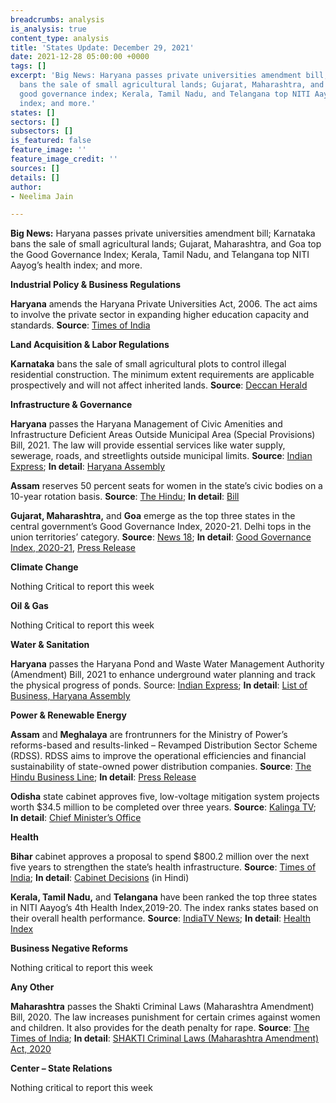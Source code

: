 ```yaml
---
breadcrumbs: analysis
is_analysis: true
content_type: analysis
title: 'States Update: December 29, 2021'
date: 2021-12-28 05:00:00 +0000
tags: []
excerpt: 'Big News: Haryana passes private universities amendment bill; Karnataka
  bans the sale of small agricultural lands; Gujarat, Maharashtra, and Goa top the
  good governance index; Kerala, Tamil Nadu, and Telangana top NITI Aayog’s health
  index; and more.'
states: []
sectors: []
subsectors: []
is_featured: false
feature_image: ''
feature_image_credit: ''
sources: []
details: []
author:
- Neelima Jain

---
```

**Big News:** Haryana passes private universities amendment bill; Karnataka bans the sale of small agricultural lands; Gujarat, Maharashtra, and Goa top the Good Governance Index; Kerala, Tamil Nadu, and Telangana top NITI Aayog’s health index; and more.

**Industrial Policy & Business Regulations**

**Haryana** amends the Haryana Private Universities Act, 2006. The act aims to involve the private sector in expanding higher education capacity and standards. **Source**: [Times of India](https://timesofindia.indiatimes.com/home/education/news/haryana-private-universities-bill-passed/articleshow/88433271.cms)

**Land Acquisition & Labor Regulations**

**Karnataka** bans the sale of small agricultural plots to control illegal residential construction. The minimum extent requirements are applicable prospectively and will not affect inherited lands. **Source**: [Deccan Herald](https://www.deccanherald.com/state/top-karnataka-stories/karnataka-caps-size-of-agricultural-lands-for-sale-1063848.html)

**Infrastructure & Governance**

**Haryana** passes the Haryana Management of Civic Amenities and Infrastructure Deficient Areas Outside Municipal Area (Special Provisions) Bill, 2021. The law will provide essential services like water supply, sewerage, roads, and streetlights outside municipal limits. **Source**: [Indian Express](https://indianexpress.com/article/cities/chandigarh/3-bills-passed-opp-questions-amendment-to-1-on-waste-water-management-7684446/); **In detail**: [Haryana Assembly](https://haryanaassembly.gov.in/wp-content/uploads/2021/12/LOB-22.12.2021.pdf)

**Assam** reserves 50 percent seats for women in the state’s civic bodies on a 10-year rotation basis. **Source**: [The Hindu](https://www.thehindu.com/news/national/other-states/assam-assembly-passes-bills-to-reserve-50-seats-for-women-in-municipalities/article38027569.ece); **In detail**: [Bill](https://assambidhansabha.org/assets/uploads/bills/en/The%20Assam%20Municipal(%20Third%20Amendment)%20Bill,2021_1.PDF)

**Gujarat, Maharashtra,** and **Goa** emerge as the top three states in the central government’s Good Governance Index, 2020-21. Delhi tops in the union territories’ category. **Source**: [News 18](https://www.news18.com/news/india/gujarat-maharashtra-goa-top-centres-good-governance-index-up-shows-big-improvement-4592168.html); **In detail**: [Good Governance Index, 2020-21](https://darpg.gov.in/sites/default/files/GGI_Report_22.12.2021.pdf), [Press Release](https://pib.gov.in/PressReleasePage.aspx?PRID=1785140)

**Climate Change**

Nothing Critical to report this week

**Oil & Gas**

Nothing Critical to report this week

**Water & Sanitation**

**Haryana** passes the Haryana Pond and Waste Water Management Authority (Amendment) Bill, 2021 to enhance underground water planning and track the physical progress of ponds. Source: [Indian Express](https://indianexpress.com/article/cities/chandigarh/3-bills-passed-opp-questions-amendment-to-1-on-waste-water-management-7684446/); **In detail**: [List of Business, Haryana Assembly](https://haryanaassembly.gov.in/wp-content/uploads/2021/12/LOB-22.12.2021.pdf)

**Power & Renewable Energy**

**Assam** and **Meghalaya** are frontrunners for the Ministry of Power’s reforms-based and results-linked – Revamped Distribution Sector Scheme (RDSS). RDSS aims to improve the operational efficiencies and financial sustainability of state-owned power distribution companies. **Source**: [The Hindu Business Line](https://www.thehindubusinessline.com/news/national/assam-meghalaya-frontrunners-for-revamped-power-distribution-scheme/article38046887.ece); **In detail**: [Press Release](https://pib.gov.in/PressReleasePage.aspx?PRID=1785248)

**Odisha** state cabinet approves five, low-voltage mitigation system projects worth $34.5 million to be completed over three years. **Source**: [Kalinga TV](https://kalingatv.com/state/odisha-state-cabinet-approves-13-proposals-rural-low-voltage-issue-to-be-solved/); **In detail**: [Chief Minister’s Office](https://twitter.com/CMO_Odisha/status/1474405013183242244/)

**Health**

**Bihar** cabinet approves a proposal to spend $800.2 million over the next five years to strengthen the state’s health infrastructure. **Source**: [Times of India](https://timesofindia.indiatimes.com/city/patna/bihar-cabinet-oks-expenditure-of-rs-6000-crore-to-boost-health-infrastructure/articleshow/88423319.cms); **In detail**: [Cabinet Decisions](https://state.bihar.gov.in/csd/cache/3/26-Dec-21/SHOW_DOCS/CamScanner%2012-21-2021%2015.56.03.pdf) (in Hindi)

**Kerala, Tamil Nadu,** and **Telangana** have been ranked the top three states in NITI Aayog’s 4th Health Index,2019-20. The index ranks states based on their overall health performance. **Source**: [IndiaTV News](https://www.indiatvnews.com/news/india/kerala-top-state-in-health-performance-uttar-pradesh-worst-niti-aayog-4th-health-index-751383); **In detail**: [Health Index](http://social.niti.gov.in/hlt-ranking)

**Business Negative Reforms**

Nothing critical to report this week

**Any Other**

**Maharashtra** passes the Shakti Criminal Laws (Maharashtra Amendment) Bill, 2020. The law increases punishment for certain crimes against women and children. It also provides for the death penalty for rape. **Source**: [The Times of India](https://timesofindia.indiatimes.com/city/mumbai/maharashtra-assembly-unanimously-oks-shakti-bill-seeking-death-for-rape/articleshow/88463298.cms); **In detail**: [SHAKTI Criminal Laws (Maharashtra Amendment) Act, 2020](https://prsindia.org/files/bills_acts/bills_states/maharashtra/2020/Mah.%20L.A.%20Bill%20no.%2051%20of%202020%20English%20Shakti%20Criminal%20Laws%20(Maharashtra%20Amendment)%20Bill,%202020.pdf)

**Center – State Relations**

Nothing critical to report this week